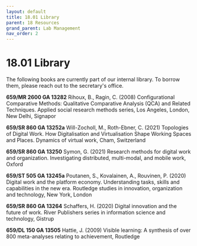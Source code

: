 ```yaml
---
layout: default
title: 18.01 Library
parent: 18 Resources
grand_parent: Lab Management
nav_order: 2
---
```


# 18.01 Library

The following books are currently part of our internal library. To borrow them, please reach out to the secretary's office.

**659/MR 2600 GA 13282**
Rihoux, B., Ragin, C. (2008)
Configurational Comparative Methods: Qualitative Comparative Analysis (QCA) and Related Techniques. Applied social research methods series, Los Angeles, London, New Delhi, Signapor

**659/SR 860 GA 13252a** 
Will-Zocholl, M., Roth-Ebner, C. (2021)
Topologies of Digital Work. How Digitalisation and Virtualisation Shape Working Spaces and Places. Dynamics of virtual work, Cham, Switzerland

**659/SR 860 GA 13250** 
Symon, G. (2021)
Research methods for digital work and organization. Investigating distributed, multi-modal, and mobile work, Oxford

**659/ST 505 GA 13245a** 
Poutanen, S., Kovalainen, A.,  Rouvinen, P. (2020)
Digital work and the platform economy. Understanding tasks, skills and capabilities in the new era. Routledge studies in innovation, organization and technology, New York, London 

**659/SR 860 GA 13264** 
Schaffers, H. (2020)
Digital innovation and the future of work. River Publishers series in information science and technology, Gistrup

**659/DL 150 GA 13505** 
Hattie, J. (2009)
Visible learning: A synthesis of over 800 meta-analyses relating to achievement, Routledge
